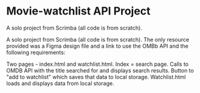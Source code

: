 # Movie-watchlist API Project
A solo project from Scrimba (all code is from scratch). 

A solo project from Scrimba (all code is from scratch). The only resource provided was a Figma design file and a link to use the OMBb API and the following requirements:

Two pages - index.html and watchlist.html.
Index = search page. Calls to OMDB API with the title searched for and displays search results.
Button to "add to watchlist" which saves that data to local storage.
Watchlist.html loads and displays data from local storage.
